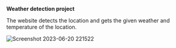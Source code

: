 **Weather detection project**  
  
  The website detects the location and gets the given weather and temperature of the location.
    
![Screenshot 2023-06-20 221522](https://github.com/rehan1608/weatherAPI/assets/72146315/e746569a-ebd1-4875-8237-b0325e170d13)

